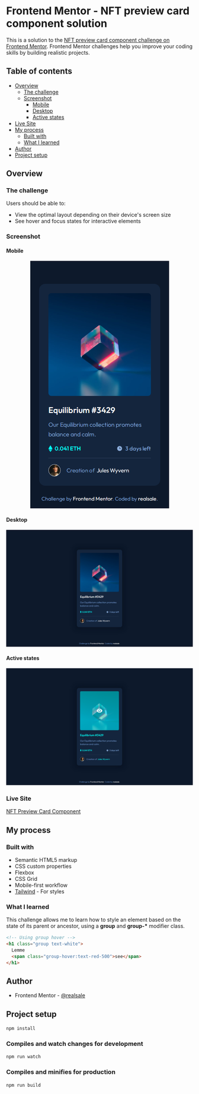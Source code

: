 # Frontend Mentor - NFT preview card component solution

This is a solution to the [NFT preview card component challenge on Frontend Mentor](https://www.frontendmentor.io/challenges/nft-preview-card-component-SbdUL_w0U). Frontend Mentor challenges help you improve your coding skills by building realistic projects.

## Table of contents

- [Overview](#overview)
  - [The challenge](#the-challenge)
  - [Screenshot](#screenshot)
    - [Mobile](#mobile)
    - [Desktop](#desktop)
    - [Active states](#active-states)
- [Live Site](#live-site)
- [My process](#my-process)
  - [Built with](#built-with)
  - [What I learned](#what-i-learned)
- [Author](#author)
- [Project setup](#project-setup)

## Overview

### The challenge

Users should be able to:

- View the optimal layout depending on their device's screen size
- See hover and focus states for interactive elements

### Screenshot

#### Mobile

<p align="center">
  <img src="./design/mobile-design-solution.png" alt="Mobile Design Solution" />
</p>

#### Desktop

![Desktop Design Solution](./design/desktop-design-solution.png)

#### Active states

![Active States Solution](./design/active-states-solution.png)

### Live Site

[NFT Preview Card Component](https://realsale.github.io/frontend-mentor/challenges/nft-preview-card-component/)

## My process

### Built with

- Semantic HTML5 markup
- CSS custom properties
- Flexbox
- CSS Grid
- Mobile-first workflow
- [Tailwind](https://tailwindcss.com) - For styles

### What I learned

This challenge allows me to learn how to style an element based on the state of its parent or ancestor, using a **group** and **group-\*** modifier class.

```html
<!-- Using group hover -->
<h1 class="group text-white">
  Lemme
  <span class="group-hover:text-red-500">see</span>
</h1>
```

## Author

- Frontend Mentor - [@realsale](https://www.frontendmentor.io/profile/realsale)

## Project setup

```bash
npm install
```

### Compiles and watch changes for development

```bash
npm run watch
```

### Compiles and minifies for production

```bash
npm run build
```
